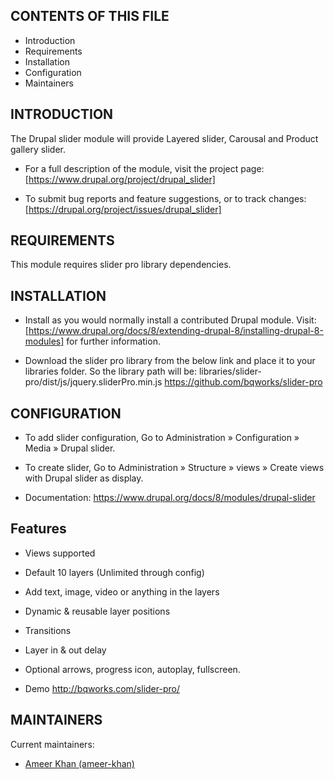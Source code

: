 ## CONTENTS OF THIS FILE
   
 * Introduction
 * Requirements
 * Installation
 * Configuration
 * Maintainers
 
## INTRODUCTION

The Drupal slider module will provide Layered slider, 
Carousal and Product gallery slider. 

 * For a full description of the module, visit the project page:
   [https://www.drupal.org/project/drupal_slider]

 * To submit bug reports and feature suggestions, or to track changes:
   [https://drupal.org/project/issues/drupal_slider]

## REQUIREMENTS

This module requires slider pro library dependencies.

## INSTALLATION
 
 * Install as you would normally install a contributed Drupal module. Visit:
   [https://www.drupal.org/docs/8/extending-drupal-8/installing-drupal-8-modules]
   for further information.

 * Download the slider pro library from the below link and place it to
   your libraries folder. So the library path will be: 
   libraries/slider-pro/dist/js/jquery.sliderPro.min.js
   https://github.com/bqworks/slider-pro

## CONFIGURATION

 * To add slider configuration, Go to Administration » Configuration » 
   Media » Drupal slider.

 * To create slider, Go to Administration » Structure » 
   views » Create views with Drupal slider as display.

 * Documentation: https://www.drupal.org/docs/8/modules/drupal-slider

## Features

 * Views supported
 * Default 10 layers (Unlimited through config)
 * Add text, image, video or anything in the layers
 * Dynamic & reusable layer positions
 * Transitions
 * Layer in & out delay
 * Optional arrows, progress icon, autoplay, fullscreen.

 * Demo http://bqworks.com/slider-pro/


## MAINTAINERS

Current maintainers:
 * [Ameer Khan (ameer-khan)](https://www.drupal.org/u/ameer-khan)
